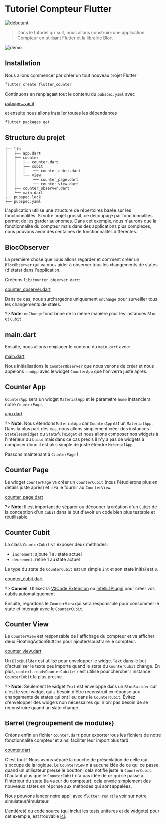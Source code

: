 # Tutoriel Compteur Flutter

![débutant](https://img.shields.io/badge/level-beginner-green.svg)

> Dans le tutoriel qui suit, nous allons construire une application Compteur en utilisant Flutter et la librairie Bloc.

![demo](../assets/gifs/flutter_counter.gif)

## Installation

Nous allons commencer par créer un tout nouveau projet Flutter

```sh
flutter create flutter_counter
```

Continuons en renplaçant tout le contenu du `pubspec.yaml` avec

[pubspec.yaml](https://raw.githubusercontent.com/mit-73/bloc/master/examples/flutter_counter/pubspec.yaml ':include')

et ensuite nous allons installer toutes les dépendances

```sh
flutter packages get
```

## Structure du projet

  ```
 ├── lib
 │   ├── app.dart
 │   ├── counter
 │   │   ├── counter.dart
 │   │   ├── cubit
 │   │   │   └── counter_cubit.dart
 │   │   └── view
 │   │       ├── counter_page.dart
 │   │       └── counter_view.dart
 │   ├── counter_observer.dart
 │   └── main.dart
 ├── pubspec.lock
 ├── pubspec.yaml
 ```

  L'application utilise une structure de répertoires basée sur les fonctionnalités. Si votre projet grossit, ce découpage par fonctionnalités permet de les garder autonomes. Dans cet exemple, nous n'aurons que la fonctionnalité du compteur mais dans des applications plus complexes, nous pouvons avoir des centaines de fonctionnalités différentes.

## BlocObserver

La première chose que nous allons regarder et comment créer un `BlocObserver` qui va nous aider à observer tous les changements de states (d'états) dans l'application.

Crééons `lib/counter_observer.dart`:

[counter_observer.dart](https://raw.githubusercontent.com/mit-73/bloc/master/examples/flutter_counter/lib/counter_observer.dart ':include')

Dans ce cas, nous surchargeons uniquement `onChange` pour surveiller tous les changements de states.

?> **Note**: `onChange` fonctionne de la même manière pour les instances `Bloc` et `Cubit`.

## main.dart

Ensuite, nous allons remplacer le contenu du `main.dart` avec:

[main.dart](https://raw.githubusercontent.com/mit-73/bloc/master/examples/flutter_counter/lib/main.dart ':include')

Nous initialisations le `CounterObserver` que nous venons de créer et nous appelons `runApp` avec le widget `CounterApp` que l'on verra juste après.

## Counter App

`CounterApp` sera un widget `MaterialApp` et le paramètre `home` instanciera notre `CounterPage`.

[app.dart](https://raw.githubusercontent.com/mit-73/bloc/master/examples/flutter_counter/lib/app.dart ':include')

?> **Note**: Nous étendons `MaterialApp` car `CounterApp` _est_ un `MaterialApp`. Dans la plus part des cas, nous allons simplement créer des instances `StatelessWidget` ou `StatefulWidget` et nous allons composer nos widgets à l'intérieur du `build` mais dans ce cas précis il n'y a pas de widgets à composer donc il est plus simple de juste étendre `MaterialApp`.

Passons maintenant à `CounterPage` !

## Counter Page

Le widget `CounterPage` va créer un `CounterCubit` (nous l'étudierons plus en détails juste après) et il va le fournir au `CounterView`.

[counter_page.dart](https://raw.githubusercontent.com/mit-73/bloc/master/examples/flutter_counter/lib/counter/view/counter_page.dart ':include')

?> **Note**: Il est important de séparer ou découper la création d'un `Cubit` de la conception d'un `Cubit` dans le but d'avoir un code bien plus testable et réutilisable.

## Counter Cubit

La class `CounterCubit` va exposer deux méthodes:

- `increment`: ajoute 1 au state actuel
- `decrement`: retire 1 au state actuel

Le type du state de `CounterCubit` est un simple `int` et son state initial est `0`.

[counter_cubit.dart](https://raw.githubusercontent.com/mit-73/bloc/master/examples/flutter_counter/lib/counter/cubit/counter_cubit.dart ':include')

?> **Conseil**: Utilisez la [VSCode Extension](https://marketplace.visualstudio.com/items?itemName=FelixAngelov.bloc) ou [IntelliJ Plugin](https://plugins.jetbrains.com/plugin/12129-bloc) pour créer vos cubits automatiquement.

Ensuite, regardons le `CounterView` qui sera responsable pour consommer le state et intéragir avec le `CounterCubit`.

## Counter View

Le `CounterView` est responsable de l'affichage du compteur et va afficher deux FloatingActionButtons pour ajouter/soustraire le compteur.

[counter_view.dart](https://raw.githubusercontent.com/mit-73/bloc/master/examples/flutter_counter/lib/counter/view/counter_view.dart ':include')

Un `BlocBuilder` est utilisé pour envelopper le widget `Text` dans le but d'actualiser le texte peu importe quand le state du `CounterCubit` change. En plus, `context.read<CounterCubit>()` est utilisé pour chercher l'instance `CounterCubit` la plus proche.

?> **Note**: Seulement le widget `Text` est enveloppé dans un `BlocBuilder` car c'est le seul widget qui a besoin d'être reconstruit en réponse aux changements de states qui ont lieu dans le `CounterCubit`. Évitez d'envelopper des widgets non nécessaires qui n'ont pas besoin de se reconstruire quand un state change.

## Barrel (regroupement de modules)

  Créons enfin un fichier `counter.dart` pour exporter tous les fichiers de notre fonctionnalité compteur et ainsi faciliter leur import plus tard.

  [counter.dart](https://raw.githubusercontent.com/mit-73/bloc/master/examples/flutter_counter/lib/counter/counter.dart ':include')

C'est tout ! Nous avons séparé la couche de présentation de celle qui s'occupe de la logique. Le `CounterView` n'a aucune idée de ce qui ce passe quand un utilisateur presse le boutton; cela notifie juste le `CounterCubit`. D'autant plus que le `CounterCubit` n'a pas idée de ce qui se passe à l'intérieur du state (la valeur du compteur); cela envoie simplement des nouveaux states en réponse aux méthodes qui sont appelées.

Nous pouvons lancer notre appli avec `flutter run` et la voir sur notre simulateur/émulateur.

L'entiéreté du code source (qui inclut les tests unitaires et de widgets) pour cet exemple, est trouvable [ici](https://github.com/mit-73/Bloc/tree/master/examples/flutter_counter).
